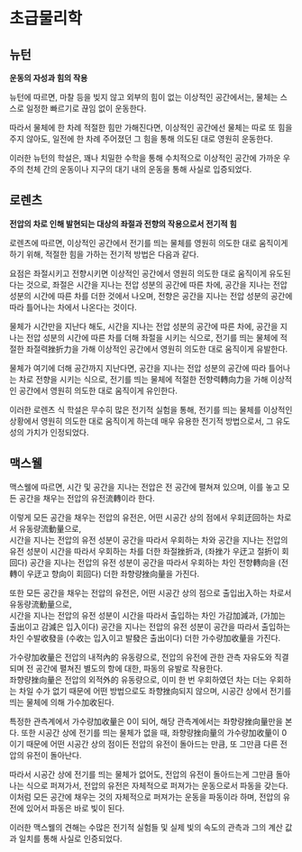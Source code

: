 # 초급물리학
## 뉴턴

**운동의 자성과 힘의 작용**

뉴턴에 따르면, 마찰 등을 빚지 않고 외부의 힘이 없는
이상적인 공간에서는, 물체는 스스로 일정한 빠르기로
끊임 없이 운동한다.

따라서 물체에 한 차례 적절한 힘만 가해진다면,
이상적인 공간에선 물체는 따로 또 힘을 주지 않아도,
일전에 한 차례 주어졌던 그 힘을 통해 의도된 대로
영원히 운동한다.

이러한 뉴턴의 학설은, 꽤나 치밀한 수학을 통해 수치적으로
이상적인 공간에 가까운 우주의 천체 간의 운동이나
지구의 대기 내의 운동을 통해 사실로 입증되었다.

## 로렌츠

**전압의 차로 인해 발현되는 대상의 좌절과 전향의 
작용으로서 전기적 힘**

로렌츠에 따르면, 이상적인 공간에서 전기를 띄는 물체를
영원히 의도한 대로 움직이게 하기 위해,
적절한 힘을 가하는 전기적 방법은 다음과 같다.

요점은 좌절시키고 전향시키면 
이상적인 공간에서 영원히 의도한 대로 움직이게 
유도된다는 것으로, 
좌절은 시간을 지나는 전압 성분의 공간에 따른 차에, 
공간을 지나는 전압 성분의 시간에 따른 차를 
더한 것에서 나오며, 
전향은 공간을 지나는 전압 성분의 공간에 따라 
틀어나는 차에서 나온다는 것이다.

물체가 시간만을 지난다 해도,
시간을 지나는 전압 성분의 공간에 따른 차에,
공간을 지나는 전압 성분의 시간에 따른 차를 더해 
좌절을 시키는 식으로, 
전기를 띄는 물체에 적절한 좌절력挫折力을 가해
이상적인 공간에서 영원히 의도한 대로 움직이게 유발한다.

물체가 여기에 더해 공간까지 지난다면,
공간을 지나는 전압 성분의 공간에 따라 틀어나는 차로 
전향을 시키는 식으로, 
전기를 띄는 물체에 적절한 전향력轉向力을 가해 
이상적인 공간에서 영원히 의도한 대로 움직이게 유인한다.

이러한 로렌츠 식 학설은 무수히 많은 전기적 실험을 통해,
전기를 띄는 물체를 이상적인 상황에서 영원히 의도한 대로
움직이게 하는데 매우 유용한 전기적 방법으로서,
그 유도성의 가치가 인정되었다.

## 맥스웰

맥스웰에 따르면, 
시간 및 공간을 지나는 전압은 전 공간에 펼쳐져 있으며, 
이를 놓고
모든 공간을 채우는 전압의 유전流轉이라 한다.

이렇게 모든 공간을 채우는 전압의 유전은, 
어떤 시공간 상의 점에서 우회迂回하는 차로서
유동량流動量으로,  
시간을 지나는 전압의 유전 성분이 
공간을 따라서 우회하는 차와 
공간을 지나는 전압의 유전 성분이 
시간을 따라서 우회하는 차를 더한 좌절挫折과, 
(좌挫가 우迂고 절折이 회回다)
공간을 지나는 전압의 유전 성분이 
공간을 따라서 우회하는 차인 전향轉向을 
(전轉이 우迂고 향向이 회回다)
더한 좌향량挫向量을 가진다.

또한 모든 공간을 채우는 전압의 유전은, 
어떤 시공간 상의 점으로 출입出入하는 차로서
유동량流動量으로,  
시간을 지나는 전압의 유전 성분이
시간을 따라서 출입하는 차인 가감加減과, 
(가加는 출出이고 감減은 입入이다)
공간을 지나는 전압의 유전 성분이
공간을 따라서 출입하는 차인 수발收發을 
(수收는 입入이고 발發은 출出이다)
더한 가수량加收量을 가진다.

가수량加收量은 전압의 내적內的 유동량으로, 
전압의 유전에 관한 관측 자유도와 직결되며 
전 공간에 펼쳐진 별도의 항에 대한, 파동의 유발로 
작용한다.  
좌향량挫向量은 전압의 외적外的 유동량으로,
이미 한 번 우회하였던 차는 더는 우회하는 차일 수가 
없기 때문에 어떤 방법으로도 좌향挫向되지 않으며,
시공간 상에서 전기를 띄는 물체에 의해 가수加收된다.

특정한 관측계에서 가수량加收量은 0이 되어,
해당 관측계에서는 좌향량挫向量만을 본다.
또한 시공간 상에 전기를 띄는 물체가 없을 때,
좌향량挫向量의 가수량加收量이 0이기 때문에
어떤 시공간 상의 점이든 전압의 유전이 돌아드는 만큼,
또 그만큼 다른 전압의 유전이 돌아난다.

따라서 시공간 상에 전기를 띄는 물체가 없어도,
전압의 유전이 돌아드는게 그만큼 돌아나는 식으로
퍼져가서,
전압의 유전은 자체적으로 퍼져가는 운동으로서 
파동을 갖는다.
이처럼 모든 공간에 채우는 것의 자체적으로 퍼져가는 
운동을 파동이라 하며, 
전압의 유전에 있어서 파동은 바로 빛이 된다.

이러한 맥스웰의 견해는 수많은 전기적 실험들 및 
실제 빛의 속도의 관측과 그의 계산 값과 일치를 통해 
사실로 인증되었다.
